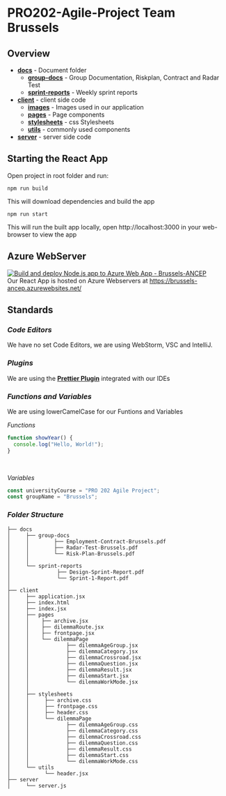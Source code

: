 # PRO202-Agile-Project Team Brussels
## Overview
* **[docs](https://github.com/vytre/Brussels/tree/main/docs)** - Document folder
  * **[group-docs](https://github.com/vytre/Brussels/tree/main/docs/group-docs)** - Group Documentation, Riskplan, Contract and Radar Test
  * **[sprint-reports](https://github.com/vytre/Brussels/tree/main/docs/sprint-reports)** - Weekly sprint reports
* **[client](https://github.com/vytre/Brussels/tree/main/client)** - client side code
  * **[images](https://github.com/vytre/Brussels/tree/main/client/images)** - Images used in our application
  * **[pages](https://github.com/vytre/Brussels/tree/main/client/pages)** - Page components
  * **[stylesheets](https://github.com/vytre/Brussels/tree/main/client/stylesheets)** - css Stylesheets
  * **[utils](https://github.com/vytre/Brussels/tree/main/client/utils)** - commonly used components
* **[server](https://github.com/vytre/Brussels/tree/main/server)** - server side code


## Starting the React App
Open project in root folder and run:
```
npm run build
```
This will download dependencies and build the app

```
npm run start
```
This will run the built app locally, open http://localhost:3000 in your web-browser to view the app

## Azure WebServer
[![Build and deploy Node.js app to Azure Web App - Brussels-ANCEP](https://github.com/vytre/Brussels/actions/workflows/main_brussels-ancep.yml/badge.svg)](https://github.com/vytre/Brussels/actions/workflows/main_brussels-ancep.yml) <br>
Our React App is hosted on Azure Webservers at https://brussels-ancep.azurewebsites.net/

## Standards

### *Code Editors*
We have no set Code Editors, we are using WebStorm, VSC and IntelliJ.

### *Plugins*
We are using the **[Prettier Plugin](https://prettier.io/)** integrated with our IDEs

### *Functions and Variables*
We are using lowerCamelCase for our Funtions and Variables

*Functions*
```javascript
function showYear() {
  console.log("Hello, World!");
}

````

<br>

*Variables*

```javascript
const universityCourse = "PRO 202 Agile Project";
const groupName = "Brussels";
```

### *Folder Structure*
```
├── docs
│     ├── group-docs
│     │        ├── Employment-Contract-Brussels.pdf
│     │        ├── Radar-Test-Brussels.pdf
│     │        └── Risk-Plan-Brussels.pdf
│     │
│     └── sprint-reports
│               ├── Design-Sprint-Report.pdf
│               └── Sprint-1-Report.pdf
│ 
├── client
│     ├── application.jsx
│     ├── index.html
│     ├── index.jsx
│     ├── pages
│     │    ├── archive.jsx
│     │    ├── dilemmaRoute.jsx
│     │    ├── frontpage.jsx
│     │    └── dilemmaPage
│     │            ├── dilemmaAgeGroup.jsx
│     │            ├── dilemmaCategory.jsx
│     │            ├── dilemmaCrossroad.jsx
│     │            ├── dilemmaQuestion.jsx
│     │            ├── dilemmaResult.jsx
│     │            ├── dilemmaStart.jsx
│     │            └── dilemmaWorkMode.jsx
│     │                
│     ├── stylesheets
│     │     ├── archive.css
│     │     ├── frontpage.css
│     │     ├── header.css
│     │     └── dilemmaPage
│     │            ├── dilemmaAgeGroup.css
│     │            ├── dilemmaCategory.css
│     │            ├── dilemmaCrossroad.css
│     │            ├── dilemmaQuestion.css
│     │            ├── dilemmaResult.css
│     │            ├── dilemmaStart.css
│     │            └── dilemmaWorkMode.css
│     └── utils
│           └── header.jsx
├── server
│     └── server.js

````
